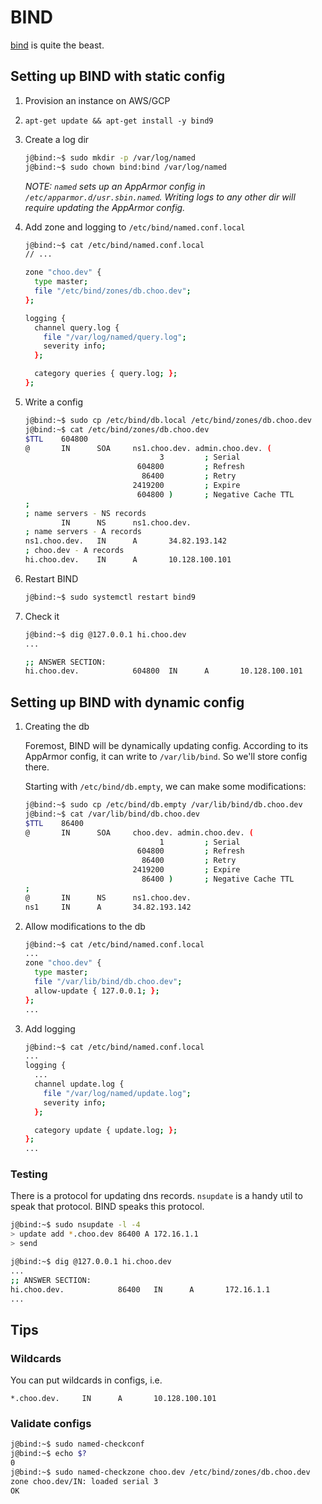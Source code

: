 # BIND
[bind](https://www.isc.org/bind/) is quite the beast.

## Setting up BIND with static config
1. Provision an instance on AWS/GCP
1. `apt-get update && apt-get install -y bind9`
1. Create a log dir

    ```bash
    j@bind:~$ sudo mkdir -p /var/log/named
    j@bind:~$ sudo chown bind:bind /var/log/named
    ```
    _NOTE: `named` sets up an AppArmor config in `/etc/apparmor.d/usr.sbin.named`. Writing logs to any other dir will require updating the AppArmor config._
1. Add zone and logging to `/etc/bind/named.conf.local`

    ```bash
    j@bind:~$ cat /etc/bind/named.conf.local
    // ...

    zone "choo.dev" {
      type master;
      file "/etc/bind/zones/db.choo.dev";
    };

    logging {
      channel query.log {
        file "/var/log/named/query.log";
        severity info;
      };

      category queries { query.log; };
    };
    ```
1. Write a config

    ```bash
    j@bind:~$ sudo cp /etc/bind/db.local /etc/bind/zones/db.choo.dev
    j@bind:~$ cat /etc/bind/zones/db.choo.dev
    $TTL    604800
    @       IN      SOA     ns1.choo.dev. admin.choo.dev. (
                                  3         ; Serial
                             604800         ; Refresh
                              86400         ; Retry
                            2419200         ; Expire
                             604800 )       ; Negative Cache TTL
    ;
    ; name servers - NS records
            IN      NS      ns1.choo.dev.
    ; name servers - A records
    ns1.choo.dev.   IN      A       34.82.193.142
    ; choo.dev - A records
    hi.choo.dev.    IN      A       10.128.100.101
    ```
1. Restart BIND

    ```bash
    j@bind:~$ sudo systemctl restart bind9
    ```
1. Check it

    ```bash
    j@bind:~$ dig @127.0.0.1 hi.choo.dev
    ...

    ;; ANSWER SECTION:
    hi.choo.dev.            604800  IN      A       10.128.100.101
    ```

## Setting up BIND with dynamic config
1. Creating the db

   Foremost, BIND will be dynamically updating config. According to its AppArmor config, it can write to `/var/lib/bind`. So we'll store config there.

   Starting with `/etc/bind/db.empty`, we can make some modifications:
   ```bash
   j@bind:~$ sudo cp /etc/bind/db.empty /var/lib/bind/db.choo.dev
   j@bind:~$ cat /var/lib/bind/db.choo.dev
   $TTL    86400
   @       IN      SOA     choo.dev. admin.choo.dev. (
                                 1         ; Serial
                            604800         ; Refresh
                             86400         ; Retry
                           2419200         ; Expire
                             86400 )       ; Negative Cache TTL
   ;
   @       IN      NS      ns1.choo.dev.
   ns1     IN      A       34.82.193.142
   ```

1. Allow modifications to the db
    ```bash
    j@bind:~$ cat /etc/bind/named.conf.local
    ...
    zone "choo.dev" {
      type master;
      file "/var/lib/bind/db.choo.dev";
      allow-update { 127.0.0.1; };
    };
    ...
    ```

1. Add logging
    ```bash
    j@bind:~$ cat /etc/bind/named.conf.local
    ...
    logging {
      ...
      channel update.log {
        file "/var/log/named/update.log";
        severity info;
      };

      category update { update.log; };
    };
    ...
    ```

### Testing
There is a protocol for updating dns records. `nsupdate` is a handy util to speak that protocol. BIND speaks this protocol.

```bash
j@bind:~$ sudo nsupdate -l -4
> update add *.choo.dev 86400 A 172.16.1.1
> send

j@bind:~$ dig @127.0.0.1 hi.choo.dev
...
;; ANSWER SECTION:
hi.choo.dev.            86400   IN      A       172.16.1.1
...
```

## Tips
### Wildcards
You can put wildcards in configs, i.e.
```
*.choo.dev.     IN      A       10.128.100.101
```

### Validate configs
```bash
j@bind:~$ sudo named-checkconf
j@bind:~$ echo $?
0
j@bind:~$ sudo named-checkzone choo.dev /etc/bind/zones/db.choo.dev
zone choo.dev/IN: loaded serial 3
OK
```
